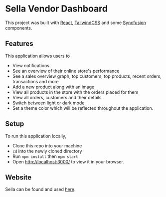 # Sella Vendor Dashboard

This project was built with [React](https://github.com/facebook/create-react-app), [TailwindCSS](https://tailwindcss.com/) and some [Syncfusion](https://www.syncfusion.com/react-components) components.

## Features

This application allows users to

- View notifications
- See an overview of their online store's performance
- See a sales overview graph, top customers, top products, recent orders, transactions and more
- Add a new product along with an image
- View all products in the store with the orders placed for them
- View all orders, customers and their details
- Switch between light or dark mode
- Set a theme color which will be reflected throughout the application.

## Setup

To run this application locally,

- Clone this repo into your machine
- `cd` into the newly cloned directory
- Run `npm install` then `npm start`
- Open [http://localhost:3000/](http://localhost:3000/) to view it in your browser.

## Website

Sella can be found and used [here](https://sella.netlify.app/).
